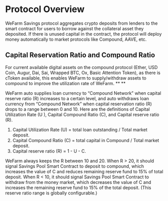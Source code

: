 # Protocol Overview

WeFarm Savings protocol aggregates crypto deposits from lenders to the smart contract for users to borrow against the collateral asset they deposited. If there is unused capital in the contract, the protocol will deploy money automatically to market protocols like Compound, AAVE, etc. 

## Capital Reservation Ratio and Compound Ratio

For current available digital assets on the compound protocol (Ether, USD Coin, Augur, Dai, Sai, Wrapped BTC, Ox, Basic Attention Token), as there is cToken available, this enables WeFarm to supply/withdraw assets to compound to improve the utilization rate of WeFarm. ** **

WeFarm auto supplies loan currency to “Compound Network” when capital reserve ratio (R) increases to a certain level, and auto withdraws loan currency from “Compound Network” when capital reservation ratio (R) drops to a range between 0 and 10. Here are the definitions of  Capital Utilization Rate (U ), Capital Compound Ratio (C), and Capital reserve ratio (R).

1. Capital Utilization Rate (U) = total loan outstanding / Total market deposit.
2. Capital Compound Ratio (C) = total capital in Compound / Total market deposit.
3. Capital reserve ratio (R) = 1 - U - C.

WeFarm always keeps the R between 10 and 20.  When R > 20,   it should signal Savings Pool Smart Contract to deposit to compound, which increases the value of C and reduces remaining reserve fund to 15% of total deposit. When R < 10, it should signal Savings Pool Smart Contract to withdraw from the money market, which decreases the value of C and increases the remaining reserve fund to 15% of the total deposit. (This reserve ratio range is globally configurable.)
